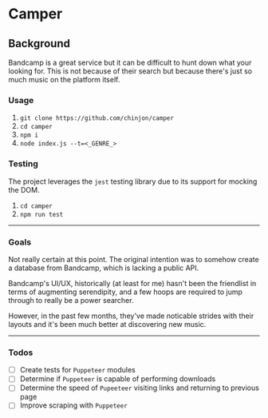 # Camper

## Background

Bandcamp is a great service but it can be difficult to hunt down what your looking for. This is not because of their search but because there's just so much music on the platform itself.

### Usage

1. `git clone https://github.com/chinjon/camper`
2. `cd camper`
3. `npm i`
4. `node index.js --t=<_GENRE_>`

### Testing

The project leverages the `jest` testing library due to its support for mocking the DOM.

1. `cd camper`
2. `npm run test`

***

### Goals

Not really certain at this point. The original intention was to somehow create a database from Bandcamp, which is lacking a public API.

Bandcamp's UI/UX, historically (at least for me) hasn't been the friendlist in terms of augmenting serendipity, and a few hoops are required to jump through to really be a power searcher.

However, in the past few months, they've made noticable strides with their layouts and it's been much better at discovering new music.

***

### Todos

- [ ] Create tests for `Puppeteer` modules
- [ ] Determine if `Puppeteer` is capable of performing downloads
- [ ] Determine the speed of `Pupeeteer` visiting links and returning to previous page
- [ ] Improve scraping with `Puppeteer`
